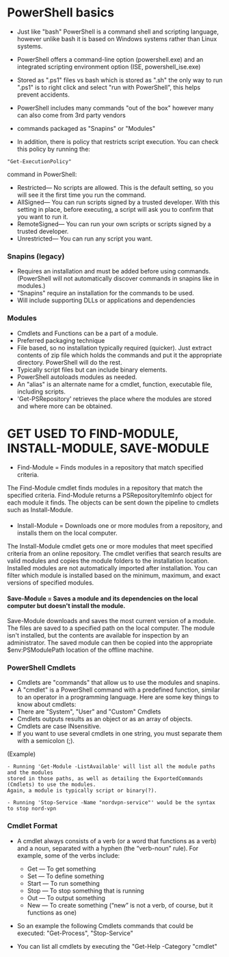 # PowerShell basics

- Just like "bash" PowerShell is a command shell and scripting language,
  however unlike bash it is based on Windows systems rather than Linux systems.

- PowerShell offers a command-line option (powershell.exe) and an integrated
  scripting environment option (ISE, powershell_ise.exe)

- Stored as ".ps1" files vs bash which is stored as ".sh" the only way to run
  ".ps1" is to right click and select "run with PowerShell",
  this helps prevent accidents.

- PowerShell includes many commands "out of the box"
  however many can also come from 3rd party vendors

- commands packaged as "Snapins" or "Modules"

- In addition, there is policy that restricts script execution.
  You can check this policy by running the:

````
"Get-ExecutionPolicy"
````

 command in PowerShell:
  - Restricted— No scripts are allowed. This is the default setting,
    so you will see it the first time you run the command.
  - AllSigned— You can run scripts signed by a trusted developer.
    With this setting in place, before executing, a script will ask you to confirm that you want to run it.
  - RemoteSigned— You can run your own scripts or scripts signed by a trusted developer.
  - Unrestricted— You can run any script you want.

### Snapins (legacy)
- Requires an installation and must be added before using commands.
(PowerShell will not automatically discover commands in snapins like in modules.)
- "Snapins" require an installation for the commands to be used.
- Will include supporting DLLs or applications and dependencies

### Modules
- Cmdlets and Functions can be a part of a module.
- Preferred packaging technique
- File based, so no installation typically required (quicker).
  Just extract contents of zip file
  which holds the commands and put it the appropriate directory.
  PowerShell will do the rest.
- Typically script files but can include binary elements.
- PowerShell autoloads modules as needed.
- An "alias" is an alternate name for a cmdlet, function, executable file, including scripts.
- 'Get-PSRepository' retrieves the place where the modules are stored and where more can be obtained.

# GET USED TO FIND-MODULE, INSTALL-MODULE, SAVE-MODULE

####
- Find-Module = Finds modules in a repository that match specified criteria.

The Find-Module cmdlet finds modules in a repository that match the specified
criteria. Find-Module returns a PSRepositoryItemInfo object for each module it
finds. The objects can be sent down the pipeline to cmdlets such as Install-Module.

####
- Install-Module = Downloads one or more modules from a repository, and installs them on the local computer.

The Install-Module cmdlet gets one or more modules that meet specified criteria
from an online repository. The cmdlet verifies that search results are valid
 modules and copies the module folders to the installation location.
 Installed modules are not automatically imported after installation.
 You can filter which module is installed based on the minimum, maximum,
 and exact versions of specified modules.

#### Save-Module = Saves a module and its dependencies on the local computer but doesn't install the module.

Save-Module downloads and saves the most current version of a module.
The files are saved to a specified path on the local computer. 
The module isn't installed, but the contents are available for inspection by an
 administrator. The saved module can then be copied into the appropriate
 $env:PSModulePath location of the offline machine.

### PowerShell Cmdlets

- Cmdlets are "commands" that allow us to use the modules and snapins.
- A "cmdlet" is a PowerShell command with a predefined function,
  similar to an operator in a programming language. Here are some key things to
  know about cmdlets:
- There are "System", "User" and "Custom" Cmdlets
- Cmdlets outputs results as an object or as an array of objects.
- Cmdlets are case INsensitive.
- If you want to use several cmdlets in one string, you must separate them
  with a semicolon (;).

(Example)
```
- Running 'Get-Module -ListAvailable' will list all the module paths and the modules
stored in those paths, as well as detailing the ExportedCommands (Cmdlets) to use the modules.
Again, a module is typically script or binary(?).

- Running 'Stop-Service -Name "nordvpn-service"' would be the syntax to stop nord-vpn
```


### Cmdlet Format

- A cmdlet always consists of a verb (or a word that functions as a verb) and
  a noun, separated with a hyphen (the “verb-noun” rule). For example,
  some of the verbs include:
  - Get — To get something
  - Set — To define something
  - Start — To run something
  - Stop — To stop something that is running
  - Out — To output something
  - New — To create something (“new” is not a verb, of course, but it functions as one)

- So an example the following Cmdlets commands that could be executed: "Get-Process", "Stop-Service"
-  You can list all cmdlets by executing the "Get-Help -Category "cmdlet"
